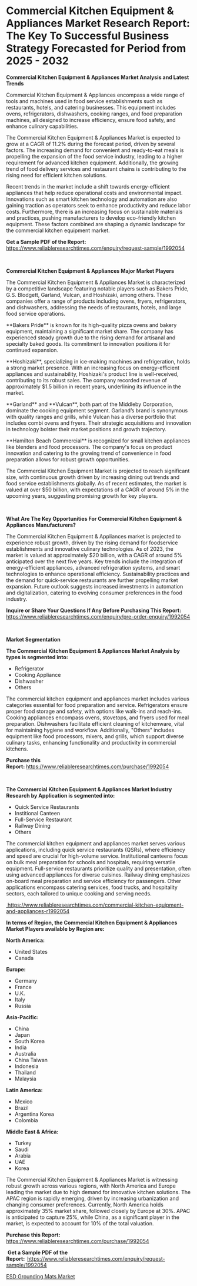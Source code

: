 <p><h1>Commercial Kitchen Equipment & Appliances Market Research Report: The Key To Successful Business Strategy Forecasted for Period from 2025 - 2032</h1></p><p><strong>Commercial Kitchen Equipment & Appliances Market Analysis and Latest Trends</strong></p>
<p><p>Commercial Kitchen Equipment & Appliances encompass a wide range of tools and machines used in food service establishments such as restaurants, hotels, and catering businesses. This equipment includes ovens, refrigerators, dishwashers, cooking ranges, and food preparation machines, all designed to increase efficiency, ensure food safety, and enhance culinary capabilities.</p><p>The Commercial Kitchen Equipment & Appliances Market is expected to grow at a CAGR of 11.2% during the forecast period, driven by several factors. The increasing demand for convenient and ready-to-eat meals is propelling the expansion of the food service industry, leading to a higher requirement for advanced kitchen equipment. Additionally, the growing trend of food delivery services and restaurant chains is contributing to the rising need for efficient kitchen solutions.</p><p>Recent trends in the market include a shift towards energy-efficient appliances that help reduce operational costs and environmental impact. Innovations such as smart kitchen technology and automation are also gaining traction as operators seek to enhance productivity and reduce labor costs. Furthermore, there is an increasing focus on sustainable materials and practices, pushing manufacturers to develop eco-friendly kitchen equipment. These factors combined are shaping a dynamic landscape for the commercial kitchen equipment market.</p></p>
<p><strong>Get a Sample PDF of the Report:&nbsp;</strong> <a href="https://www.reliableresearchtimes.com/enquiry/request-sample/1992054?utm_campaign=2033&utm_medium=2&utm_source=Github&utm_content=ia&utm_term=10022025&utm_id=commercial-kitchen-equipment-appliances">https://www.reliableresearchtimes.com/enquiry/request-sample/1992054</a></p>
<p>&nbsp;</p>
<p><strong>Commercial Kitchen Equipment & Appliances Major Market Players</strong></p>
<p><p>The Commercial Kitchen Equipment & Appliances Market is characterized by a competitive landscape featuring notable players such as Bakers Pride, G.S. Blodgett, Garland, Vulcan, and Hoshizaki, among others. These companies offer a range of products including ovens, fryers, refrigerators, and dishwashers, addressing the needs of restaurants, hotels, and large food service operations.</p><p>**Bakers Pride** is known for its high-quality pizza ovens and bakery equipment, maintaining a significant market share. The company has experienced steady growth due to the rising demand for artisanal and specialty baked goods. Its commitment to innovation positions it for continued expansion.</p><p>**Hoshizaki**, specializing in ice-making machines and refrigeration, holds a strong market presence. With an increasing focus on energy-efficient appliances and sustainability, Hoshizaki's product line is well-received, contributing to its robust sales. The company recorded revenue of approximately $1.5 billion in recent years, underlining its influence in the market.</p><p>**Garland** and **Vulcan**, both part of the Middleby Corporation, dominate the cooking equipment segment. Garland’s brand is synonymous with quality ranges and grills, while Vulcan has a diverse portfolio that includes combi ovens and fryers. Their strategic acquisitions and innovation in technology bolster their market positions and growth trajectory.</p><p>**Hamilton Beach Commercial** is recognized for small kitchen appliances like blenders and food processors. The company's focus on product innovation and catering to the growing trend of convenience in food preparation allows for robust growth opportunities.</p><p>The Commercial Kitchen Equipment Market is projected to reach significant size, with continuous growth driven by increasing dining out trends and food service establishments globally. As of recent estimates, the market is valued at over $50 billion, with expectations of a CAGR of around 5% in the upcoming years, suggesting promising growth for key players.</p></p>
<p>&nbsp;</p>
<p><strong>What Are The Key Opportunities For Commercial Kitchen Equipment & Appliances Manufacturers?</strong></p>
<p><p>The Commercial Kitchen Equipment & Appliances market is projected to experience robust growth, driven by the rising demand for foodservice establishments and innovative culinary technologies. As of 2023, the market is valued at approximately $20 billion, with a CAGR of around 5% anticipated over the next five years. Key trends include the integration of energy-efficient appliances, advanced refrigeration systems, and smart technologies to enhance operational efficiency. Sustainability practices and the demand for quick-service restaurants are further propelling market expansion. Future outlook suggests increased investments in automation and digitalization, catering to evolving consumer preferences in the food industry.</p></p>
<p><strong>Inquire or Share Your Questions If Any Before Purchasing This Report:</strong> <a href="https://www.reliableresearchtimes.com/enquiry/pre-order-enquiry/1992054?utm_campaign=2033&utm_medium=2&utm_source=Github&utm_content=ia&utm_term=10022025&utm_id=commercial-kitchen-equipment-appliances">https://www.reliableresearchtimes.com/enquiry/pre-order-enquiry/1992054</a></p>
<p>&nbsp;</p>
<p><strong>Market Segmentation</strong></p>
<p><strong>The Commercial Kitchen Equipment & Appliances Market Analysis by types is segmented into:</strong></p>
<p><ul><li>Refrigerator</li><li>Cooking Appliance</li><li>Dishwasher</li><li>Others</li></ul></p>
<p><p>The commercial kitchen equipment and appliances market includes various categories essential for food preparation and service. Refrigerators ensure proper food storage and safety, with options like walk-ins and reach-ins. Cooking appliances encompass ovens, stovetops, and fryers used for meal preparation. Dishwashers facilitate efficient cleaning of kitchenware, vital for maintaining hygiene and workflow. Additionally, "Others" includes equipment like food processors, mixers, and grills, which support diverse culinary tasks, enhancing functionality and productivity in commercial kitchens.</p></p>
<p><strong>Purchase this Report:&nbsp;</strong><a href="https://www.reliableresearchtimes.com/purchase/1992054?utm_campaign=2033&utm_medium=2&utm_source=Github&utm_content=ia&utm_term=10022025&utm_id=commercial-kitchen-equipment-appliances">https://www.reliableresearchtimes.com/purchase/1992054</a></p>
<p>&nbsp;</p>
<p><strong>The Commercial Kitchen Equipment & Appliances Market Industry Research by Application is segmented into:</strong></p>
<p><ul><li>Quick Service Restaurants</li><li>Institional Canteen</li><li>Full-Service Restaurant</li><li>Railway Dining</li><li>Others</li></ul></p>
<p><p>The commercial kitchen equipment and appliances market serves various applications, including quick service restaurants (QSRs), where efficiency and speed are crucial for high-volume service. Institutional canteens focus on bulk meal preparation for schools and hospitals, requiring versatile equipment. Full-service restaurants prioritize quality and presentation, often using advanced appliances for diverse cuisines. Railway dining emphasizes on-board meal preparation and service efficiency for passengers. Other applications encompass catering services, food trucks, and hospitality sectors, each tailored to unique cooking and serving needs.</p></p>
<p><a href="https://www.reliableresearchtimes.com/commercial-kitchen-equipment-and-appliances-r1992054?utm_campaign=2033&utm_medium=2&utm_source=Github&utm_content=ia&utm_term=10022025&utm_id=commercial-kitchen-equipment-appliances">&nbsp;https://www.reliableresearchtimes.com/commercial-kitchen-equipment-and-appliances-r1992054</a></p>
<p><strong>In terms of Region, the Commercial Kitchen Equipment & Appliances Market Players available by Region are:</strong></p>
<p>
    <p> <strong> North America: </strong>
        <ul>
            <li>United States</li>
            <li>Canada</li>
        </ul>
        </p> 
    <p> <strong> Europe: </strong>
        <ul>
            <li>Germany</li>
            <li>France</li>
            <li>U.K.</li>
            <li>Italy</li>
            <li>Russia</li>
        </ul>
        </p> 
    <p> <strong> Asia-Pacific: </strong>
        <ul>
            <li>China</li>
            <li>Japan</li>
            <li>South Korea</li>
            <li>India</li>
            <li>Australia</li>
            <li>China Taiwan</li>
            <li>Indonesia</li>
            <li>Thailand</li>
            <li>Malaysia</li>
        </ul>
        </p> 
    <p> <strong> Latin America: </strong>
        <ul>
            <li>Mexico</li>
            <li>Brazil</li>
            <li>Argentina Korea</li>
            <li>Colombia</li>
        </ul>
        </p> 
    <p> <strong> Middle East & Africa: </strong>
        <ul>
            <li>Turkey</li>
            <li>Saudi</li>
            <li>Arabia</li>
            <li>UAE</li>
            <li>Korea</li>
        </ul>
    </p>
    </p>
<p><p>The Commercial Kitchen Equipment & Appliances Market is witnessing robust growth across various regions, with North America and Europe leading the market due to high demand for innovative kitchen solutions. The APAC region is rapidly emerging, driven by increasing urbanization and changing consumer preferences. Currently, North America holds approximately 35% market share, followed closely by Europe at 30%. APAC is anticipated to capture 25%, while China, as a significant player in the market, is expected to account for 10% of the total valuation.</p></p>
<p><strong>Purchase this Report: </strong><a href="https://www.reliableresearchtimes.com/purchase/1992054?utm_campaign=2033&utm_medium=2&utm_source=Github&utm_content=ia&utm_term=10022025&utm_id=commercial-kitchen-equipment-appliances">https://www.reliableresearchtimes.com/purchase/1992054</a></p>
<p>&nbsp;<strong>Get a Sample PDF of the Report:&nbsp;&nbsp;</strong><a href="https://www.reliableresearchtimes.com/enquiry/request-sample/1992054?utm_campaign=2033&utm_medium=2&utm_source=Github&utm_content=ia&utm_term=10022025&utm_id=commercial-kitchen-equipment-appliances">https://www.reliableresearchtimes.com/enquiry/request-sample/1992054</a></p>
<p><strong></strong></p>
<p><p><a href="https://github.com/ygfu6u/Market-Research-Report-List-1/blob/main/esd-grounding-mats-market.md?utm_campaign=2033&utm_medium=2&utm_source=Github&utm_content=ia&utm_term=10022025&utm_id=commercial-kitchen-equipment-appliances">ESD Grounding Mats Market</a></p></p>